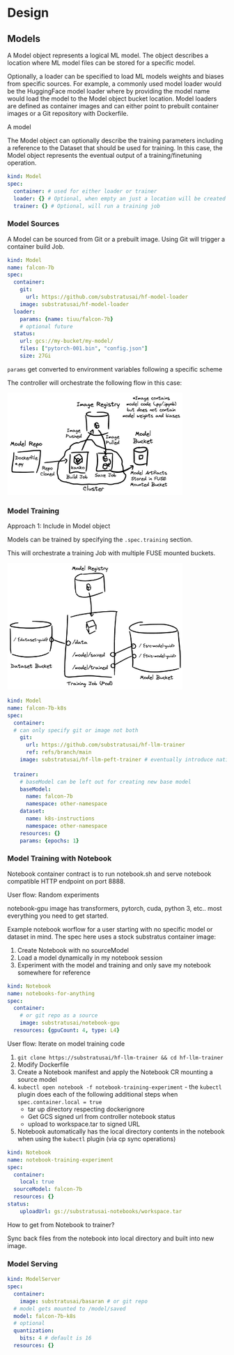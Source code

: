 # Design

## Models

A Model object represents a logical ML model. The object describes a location
where ML model files can be stored for a specific model. 

Optionally, a loader can be specified to load ML models weights and biases from specific sources.
For example, a commonly used model loader would be the HuggingFace model loader
where by providing the model name would load the model to the Model object
bucket location. Model loaders are defined as container images and can either
point to prebuilt container images or a Git repository with Dockerfile.

A model

The Model object can optionally describe the training parameters including a reference to the Dataset that should be used for training. In this case, the Model object represents the eventual output of a training/finetuning operation.

```yaml
kind: Model
spec:
  container: # used for either loader or trainer
  loader: {} # Optional, when empty an just a location will be created with no files in it
  trainer: {} # Optional, will run a training job
```

### Model Sources

A Model can be sourced from Git or a prebuilt image. Using Git will trigger a container build Job.

```yaml
kind: Model
name: falcon-7b
spec:
  container:
    git:
      url: https://github.com/substratusai/hf-model-loader
    image: substratusai/hf-model-loader
  loader:
    params: {name: tiuu/falcon-7b}
    # optional future
  status:
    url: gcs://my-bucket/my-model/
    files: ["pytorch-001.bin", "config.json"]
    size: 27Gi
```

`params` get converted to environment variables following a specific scheme

The controller will orchestrate the following flow in this case:

<img src="./diagrams/model-building.excalidraw.png" width="80%"></img>


### Model Training

Approach 1: Include in Model object

Models can be trained by specifying the `.spec.training` section.

This will orchestrate a training Job with multiple FUSE mounted buckets.

<img src="./diagrams/model-training.excalidraw.png" width="80%"></img>

```yaml
kind: Model
name: falcon-7b-k8s
spec:
  container:
  # can only specify git or image not both
    git: 
      url: https://github.com/substratusai/hf-llm-trainer
      ref: refs/branch/main
    image: substratusai/hf-llm-peft-trainer # eventually introduce native pytorch trainer

  trainer:
    # baseModel can be left out for creating new base model
    baseModel:
      name: falcon-7b
      namespace: other-namespace
    dataset:
      name: k8s-instructions
      namespace: other-namespace
    resources: {}
    params: {epochs: 1}
```



### Model Training with Notebook
Notebook container contract is to run notebook.sh and serve
notebook compatible HTTP endpoint on port 8888.

User flow: Random experiments

notebook-gpu image has transformers, pytorch, cuda, python 3, etc.. most everything you need to get started.

Example notebook worflow for a user starting with no specific model or dataset in mind. The spec here uses a stock substratus container image:

1. Create Notebook with no sourceModel
2. Load a model dynamically in my notebook session
3. Experiment with the model and training and only save my notebook somewhere for reference

```yaml
kind: Notebook
name: notebooks-for-anything
spec:
  container:
    # or git repo as a source
    image: substratusai/notebook-gpu
  resources: {gpuCount: 4, type: L4}
```


User flow: Iterate on model training code

1. `git clone https://substratusai/hf-llm-trainer && cd hf-llm-trainer`
2. Modify Dockerfile
3. Create a Notebook manifest and apply the Notebook CR mounting a source model
4. `kubectl open notebook -f notebook-training-experiment` - the `kubectl` plugin does each of the following additional steps when `spec.container.local = true`
   * tar up directory respecting dockerignore
   * Get GCS signed url from controller notebook status 
   * upload to workspace.tar to signed URL
5. Notebook automatically has the local directory contents in the notebook when using the `kubectl` plugin (via cp sync operations)

```yaml
kind: Notebook
name: notebook-training-experiment
spec:
  container:
    local: true
  sourceModel: falcon-7b
  resources: {}
status:
    uploadUrl: gs://substratusai-notebooks/workspace.tar
```


How to get from Notebook to trainer?

Sync back files from the notebook into local directory
and built into new image.


### Model Serving
```yaml
kind: ModelServer
spec:
  container:
    image: substratusai/basaran # or git repo
  # model gets mounted to /model/saved
  model: falcon-7b-k8s
  # optional
  quantization:
    bits: 4 # default is 16
  resources: {}
```
